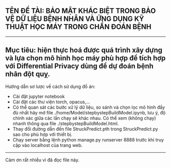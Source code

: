 TÊN ĐỀ TÀI: BẢO MẬT KHÁC BIỆT TRONG BẢO VỆ DỮ LIỆU BỆNH NHÂN VÀ ỨNG DỤNG KỸ THUẬT HỌC MÁY TRONG CHẨN ĐOÁN BỆNH
---------------------------------------------------------------------
---------------------------------------------------------------------
Mục tiêu: hiện thực hoá được quá trình xây dựng và lựa chọn mô hình học máy phù hợp để tích hợp với Differential Privacy dùng để dự đoán bệnh nhân đột quỵ.
---------------------------------------------------------------------
Hướng dẫn sơ lược về cách sử dụng đồ án:
- Cài đặt jupyter notebook
- Cài đặt các thư viện torch, opacus,...
- Có thể quan sát các bước xử lý dữ liệu, so sánh và chọn lọc mô hình đầy đủ nhất hãy mở file ./home/Model/stepbystepBuildModel.ipynb, lưu ý, độ chính xác giữa các lần chạy sẽ khác nhau. Có thể xem (không chạy) nhanh thông qua file ./stepbystepBuildModel.html.
- Thay đổi đường dẫn đến file StruckPredict.pth trong StruckPredict.py sao cho phù hợp với thiết bị.
- Chạy server bằng lệnh python manage.py runserver 8888 trước khi truy cập vào localhost của trang web.
---------------------------------------------------------------------
Cảm ơn rất nhiều vì đã đọc file này. 

